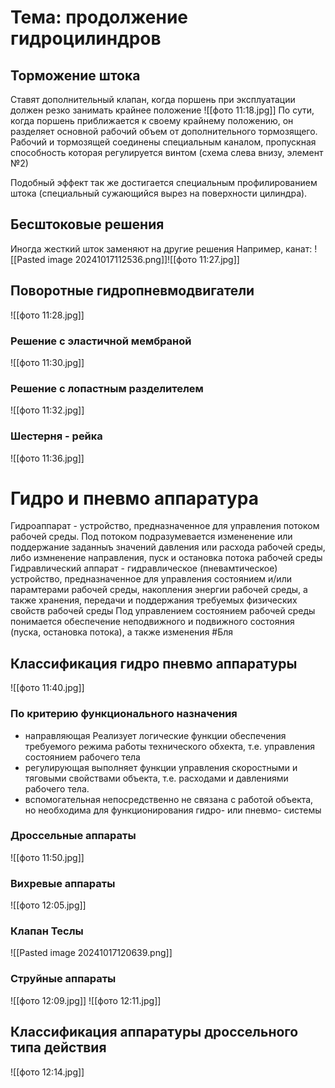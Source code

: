 # Тема: продолжение гидроцилиндров
## Торможение штока
Ставят дополнительный клапан, когда поршень при эксплуатации должен резко занимать крайнее положение 
![[фото 11:18.jpg]]
По сути, когда поршень приближается к своему крайнему положению, он разделяет основной рабочий объем от дополнительного тормозящего. Рабочий и тормозящей соединены специальным каналом, пропускная способность которая регулируется винтом (схема слева внизу, элемент №2)

Подобный эффект так же достигается специальным профилированием штока (специальный сужающийся вырез на поверхности цилиндра).

## Бесштоковые решения
Иногда жесткий шток заменяют на другие решения
Например, канат:
![[Pasted image 20241017112536.png]]![[фото 11:27.jpg]]
## Поворотные гидропневмодвигатели
![[фото 11:28.jpg]]
### Решение с эластичной мембраной
![[фото 11:30.jpg]]
### Решение с лопастным разделителем
![[фото 11:32.jpg]]
### Шестерня - рейка
![[фото 11:36.jpg]]
# Гидро и пневмо аппаратура
Гидроаппарат - устройство, предназначенное для управления потоком рабочей среды. Под потоком подразумевается измененение или поддержание заданныъ значений давления или расхода рабочей среды, либо измненение направления, пуск и остановка потока рабочей среды
Гидравлический аппарат - гидравлическое (пневамтическое) устройство, предназначенное для управления состоянием и/или парамтерами рабочей среды, накопления энергии рабочей среды, а также хранения, передачи и поддержания требуемых физических свойств рабочей среды
	Под управлением состоянием рабочей среды понимается обеспечение неподвижного и подвижного состояния (пуска, остановка потока), а также изменения
	#Бля 
## Классификация гидро пневмо аппаратуры
![[фото 11:40.jpg]]
### По критерию функционального назначения
- направляющая
	Реализует логические функции обеспечения требуемого режима работы технического обхекта, т.е. управления состоянием рабочего тела
- регулирующая
	выполняет функции управления скоростными и тяговыми свойствами объекта, т.е. расходами и давлениями рабочего тела.
- вспомогательная
	непосредственно не связана с работой объекта, но необходима для функционирования гидро- или пневмо- системы
### Дроссельные аппараты
![[фото 11:50.jpg]]
###  Вихревые аппараты
![[фото 12:05.jpg]]
### Клапан Теслы
![[Pasted image 20241017120639.png]]
### Струйные аппараты
![[фото 12:09.jpg]]
![[фото 12:11.jpg]]

## Классификация аппаратуры дроссельного типа действия
![[фото 12:14.jpg]]

